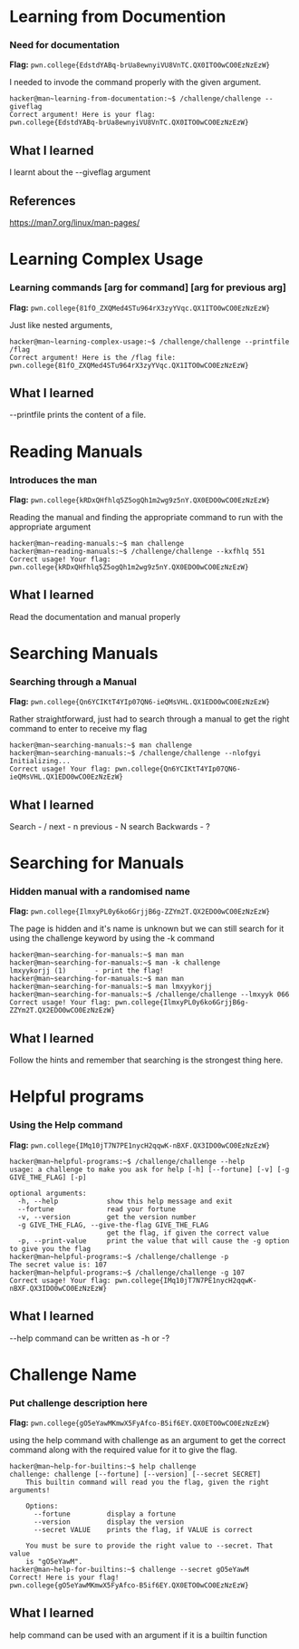 # Learning from Documention

### Need for documentation

**Flag:** `pwn.college{EdstdYABq-brUa8ewnyiVU8VnTC.QX0ITO0wCO0EzNzEzW}`

I needed to invode the command properly with the given argument.

```
hacker@man~learning-from-documentation:~$ /challenge/challenge --giveflag
Correct argument! Here is your flag:
pwn.college{EdstdYABq-brUa8ewnyiVU8VnTC.QX0ITO0wCO0EzNzEzW}
```

## What I learned

I learnt about the --giveflag argument

## References

https://man7.org/linux/man-pages/



# Learning Complex Usage

### Learning commands [arg for command] [arg for previous arg]

**Flag:** `pwn.college{81fO_ZXQMed4STu964rX3zyYVqc.QX1ITO0wCO0EzNzEzW}`

Just like nested arguments,

```
hacker@man~learning-complex-usage:~$ /challenge/challenge --printfile /flag
Correct argument! Here is the /flag file:
pwn.college{81fO_ZXQMed4STu964rX3zyYVqc.QX1ITO0wCO0EzNzEzW}
```

## What I learned

--printfile prints the content of a file.


# Reading Manuals

### Introduces the man

**Flag:** `pwn.college{kRDxQHfhlq5Z5ogQh1m2wg9z5nY.QX0EDO0wCO0EzNzEzW}`

Reading the manual and finding the appropriate command to run with the appropriate argument

```
hacker@man~reading-manuals:~$ man challenge
hacker@man~reading-manuals:~$ /challenge/challenge --kxfhlq 551
Correct usage! Your flag: pwn.college{kRDxQHfhlq5Z5ogQh1m2wg9z5nY.QX0EDO0wCO0EzNzEzW}
```

## What I learned

Read the documentation and manual properly


# Searching Manuals

### Searching through a Manual

**Flag:** `pwn.college{Qn6YCIKtT4YIp07QN6-ieQMsVHL.QX1EDO0wCO0EzNzEzW}`

Rather straightforward, just had to search through a manual to get the right command to enter to receive my flag

```
hacker@man~searching-manuals:~$ man challenge
hacker@man~searching-manuals:~$ /challenge/challenge --nlofgyi
Initializing...
Correct usage! Your flag: pwn.college{Qn6YCIKtT4YIp07QN6-ieQMsVHL.QX1EDO0wCO0EzNzEzW}
```

## What I learned

Search - /
next - n
previous - N
search Backwards - ?

# Searching for Manuals

### Hidden manual with a randomised name

**Flag:** `pwn.college{IlmxyPL0y6ko6GrjjB6g-ZZYm2T.QX2EDO0wCO0EzNzEzW}`

The page is hidden and it's name is unknown but we can still search for it using the challenge keyword by using the -k command

```
hacker@man~searching-for-manuals:~$ man man
hacker@man~searching-for-manuals:~$ man -k challenge
lmxyykorjj (1)       - print the flag!
hacker@man~searching-for-manuals:~$ man man
hacker@man~searching-for-manuals:~$ man lmxyykorjj
hacker@man~searching-for-manuals:~$ /challenge/challenge --lmxyyk 066
Correct usage! Your flag: pwn.college{IlmxyPL0y6ko6GrjjB6g-ZZYm2T.QX2EDO0wCO0EzNzEzW}
```

## What I learned

Follow the hints and remember that searching is the strongest thing here.


# Helpful programs

### Using the Help command

**Flag:** `pwn.college{IMq10jT7N7PE1nycH2qqwK-nBXF.QX3IDO0wCO0EzNzEzW}`



```
hacker@man~helpful-programs:~$ /challenge/challenge --help
usage: a challenge to make you ask for help [-h] [--fortune] [-v] [-g GIVE_THE_FLAG] [-p]

optional arguments:
  -h, --help            show this help message and exit
  --fortune             read your fortune
  -v, --version         get the version number
  -g GIVE_THE_FLAG, --give-the-flag GIVE_THE_FLAG
                        get the flag, if given the correct value
  -p, --print-value     print the value that will cause the -g option to give you the flag
hacker@man~helpful-programs:~$ /challenge/challenge -p
The secret value is: 107
hacker@man~helpful-programs:~$ /challenge/challenge -g 107
Correct usage! Your flag: pwn.college{IMq10jT7N7PE1nycH2qqwK-nBXF.QX3IDO0wCO0EzNzEzW}
```

## What I learned

--help command can be written as -h or -?


# Challenge Name

### Put challenge description here

**Flag:** `pwn.college{gO5eYawMKmwX5FyAfco-B5if6EY.QX0ETO0wCO0EzNzEzW}`

using the help command with challenge as an argument to get the correct command along with the required value for it to give the flag.

```
hacker@man~help-for-builtins:~$ help challenge
challenge: challenge [--fortune] [--version] [--secret SECRET]
    This builtin command will read you the flag, given the right arguments!

    Options:
      --fortune         display a fortune
      --version         display the version
      --secret VALUE    prints the flag, if VALUE is correct

    You must be sure to provide the right value to --secret. That value
    is "gO5eYawM".
hacker@man~help-for-builtins:~$ challenge --secret gO5eYawM
Correct! Here is your flag!
pwn.college{gO5eYawMKmwX5FyAfco-B5if6EY.QX0ETO0wCO0EzNzEzW}
```

## What I learned

help command can be used with an argument if it is a builtin function









